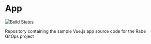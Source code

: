 # App

[![Build Status](https://jenkinsci.rabegitops.it/buildStatus/icon?job=app%2Fmaster)](https://jenkinsci.rabegitops.it/job/app/job/master/)

Repository containing the sample Vue.js app source code for the Rabe GitOps project
